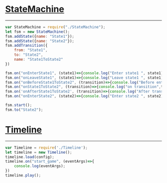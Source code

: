 # [StateMachine](https://github.com/doremi31618/JS-utilities/blob/master/doc/StateMachine.md)

---

```jsx
var StateMachine = require("./StateMachine");
let fsm = new StateMachine();
fsm.addState({name: "State1"});
fsm.addState({name: "State2"});
fsm.addTransition({
    from: "State1",
    to: "State2",
    name: "State1ToState2"
})

fsm.on("onEnterState1", (state1)=>{console.log("Enter state1 ", state1);})
fsm.on("onLeaveState1", (state1)=>{console.log("Leave state1 ", state1);})
fsm.on("onBeforeState1ToState2", (transition)=>{console.log("Before enter transition",transition)});
fsm.on("onState1ToState2", (transition)=>{console.log("on transition",transition)});
fsm.on('onAfterState1ToState2', (transition)=>{console.log("After transition",transition)});
fsm.on("onEnterState2", (state2)=>{console.log("Enter state2 ", state2);})

fsm.start();
fsm.to("State2");
```

# [Timeline](https://github.com/doremi31618/JS-utilities/blob/master/doc/Timeline.md)

---

```jsx
var Timeline = require('./Timeline');
let timeline = new Timeline();
timeline.load(config);
timeline.on("start_game", (eventArgs)=>{
    console.log(eventArgs);
})
timeline.play();
```